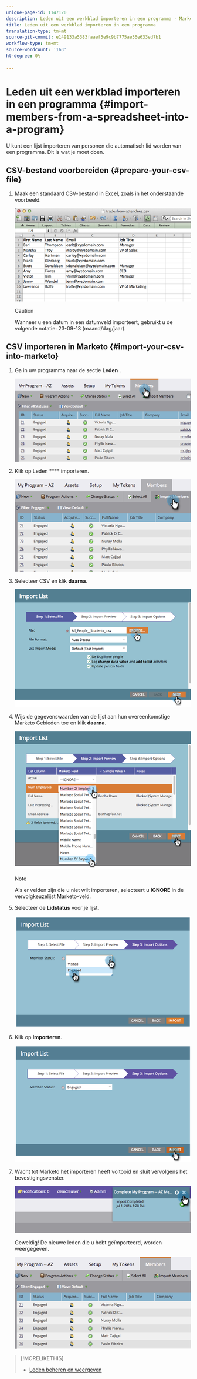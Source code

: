 ```yaml
---
unique-page-id: 1147120
description: Leden uit een werkblad importeren in een programma - Marketo Docs - Productdocumentatie
title: Leden uit een werkblad importeren in een programma
translation-type: tm+mt
source-git-commit: e149133a5383faaef5e9c9b7775ae36e633ed7b1
workflow-type: tm+mt
source-wordcount: '163'
ht-degree: 0%

---
```



# Leden uit een werkblad importeren in een programma {#import-members-from-a-spreadsheet-into-a-program}

U kunt een lijst importeren van personen die automatisch lid worden van een programma. Dit is wat je moet doen.

## CSV-bestand voorbereiden {#prepare-your-csv-file}

1. Maak een standaard CSV-bestand in Excel, zoals in het onderstaande voorbeeld.

   ![](assets/image2014-9-18-14-3a33-3a4.png)

   >[!CAUTION]
   >
   >Wanneer u een datum in een datumveld importeert, gebruikt u de volgende notatie: 23-09-13 (maand/dag/jaar).

## CSV importeren in Marketo {#import-your-csv-into-marketo}

1. Ga in uw programma naar de sectie **Leden** .

   ![](assets/image2014-9-18-15-3a3-3a57.png)

1. Klik op Leden **** importeren.

   ![](assets/image2014-9-18-15-3a38-3a14.png)

1. Selecteer CSV en klik **daarna**.

   ![](assets/importlist1.png)

1. Wijs de gegevenswaarden van de lijst aan hun overeenkomstige Marketo Gebieden toe en klik **daarna**.

   ![](assets/importlist12.png)

   >[!NOTE]
   >
   >Als er velden zijn die u niet wilt importeren, selecteert u **IGNORE** in de vervolgkeuzelijst Marketo-veld.

1. Selecteer de **Lidstatus** voor je lijst.

   ![](assets/image2014-9-18-15-3a41-3a32.png)

1. Klik op **Importeren**.

   ![](assets/image2014-9-18-15-3a44-3a19.png)

1. Wacht tot Marketo het importeren heeft voltooid en sluit vervolgens het bevestigingsvenster.

   ![](assets/image2014-9-18-15-3a44-3a37.png)

   Geweldig! De nieuwe leden die u hebt geïmporteerd, worden weergegeven.

   ![](assets/image2014-9-18-15-3a45-3a16.png)

>[!MORELIKETHIS]
>
>* [Leden beheren en weergeven](manage-and-view-members.md)

>



